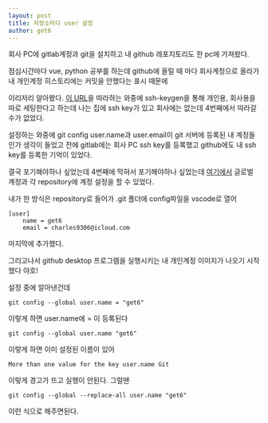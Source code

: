 ```yaml
---
layout: post
title: 저장소마다 user 설정
author: get6
---
```


회사 PC에 gitlab계정과 git을 설치하고 내 github 레포지토리도 한 pc에 가져왔다.

점심시간마다 vue, python 공부를 하는데 github에 올릴 때 마다 회사계정으로 올라가 내 개인계정 히스토리에는 커밋을 안했다는 표시 때문에

이리저리 알아봤다. [이 URL](https://www.freecodecamp.org/news/manage-multiple-github-accounts-the-ssh-way-2dadc30ccaca/)을 따라하는 와중에 ssh-keygen을 통해 개인용, 회사용을 따로 세팅한다고 하는데 
나는 집에 ssh key가 있고 회사에는 없는데 4번째에서 따라갈 수가 없었다.

설정하는 와중에 git config user.name과 user.email이 git 서버에 등록된 내 계정들인가 생각이 들었고
전에 gitlab에는 회사 PC ssh key를 등록했고 github에도 내 ssh key를 등록한 기억이 있었다.

결국 포기해야하나 싶었는데 4번째에 막혀서 포기해야하나 싶었는데 [여기에서](https://help.github.com/en/github/setting-up-and-managing-your-github-user-account/setting-your-commit-email-address) 글로벌 계정과 각 repository에 계정 설정을 할 수 있었다.

내가 한 방식은 repository로 들어가 .git 폴더에 config파일을 vscode로 열어
````
[user]
	name = get6
	email = charles9306@icloud.com
````
마지막에 추가했다.

그리고나서 github desktop 프로그램을 실행시키는 내 개인계정 이미지가 나오기 시작했다 야호!

설정 중에 알아낸건데
````
git config --global user.name = "get6"
````
이렇게 하면 user.name에 = 이 등록된다
````
git config --global user.name "get6"
````
이렇게 하면 이미 설정된 이름이 있어 
````
More than one value for the key user.name Git 
````
이렇게 경고가 뜨고 실행이 안된다. 그럴땐 
````
git config --global --replace-all user.name "get6" 
````
이런 식으로 해주면된다.
